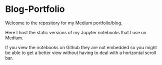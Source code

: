 # Blog-Portfolio

Welcome to the repository for my Medium portfolio/blog.

Here I host the static versions of my Jupyter notebooks that I use on Medium.

If you view the notebooks on Github they are not embedded so you might be able to get a better view without having to 
deal with a horizontal scroll bar.
